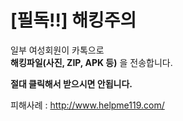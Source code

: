 # [필독!!] 해킹주의
일부 여성회원이 카톡으로   
**해킹파일(사진, ZIP, APK 등)** 을 전송합니다.  
  
**절대 클릭해서 받으시면 안됩니다.**  
  
피해사례 : <http://www.helpme119.com/>  
